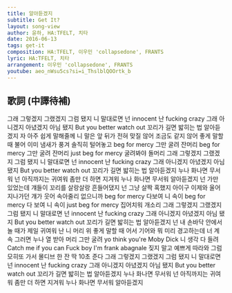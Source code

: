 ```yaml
---
title: 알아듣겠지
subtitle: Get It?
layout: song-view
author: 윤하, HA:TFELT, 치타
date: 2016-06-13
tags: get-it
composition: HA:TFELT, 이우민 'collapsedone', FRANTS
lyric: HA:TFELT, 치타
arrangement: 이우민 'collapsedone', FRANTS
youtube: aeo_nWsu5cs?si=i_ThslblQOOrtk_b
---
```


## 歌詞 (中譯待補)

그래 그렇겠지 그랬겠지 그럼 됐지
니 말대로면 넌 innocent
난 fucking crazy
그래 아니겠지 아녔겠지 아님 됐지
But you better watch out
꼬리가 길면 밟히는 법
알아듣겠지
자 아주 쉽게 말해줄께 니 말은
앞 뒤가 전혀 맞질 않어
조금도 같지 않어
좋게 말할 때 불어
이미 냄새가 풍겨
솔직히 털어놓고 beg for mercy
그만 굴려 잔머리
beg for mercy
그만 굴려 잔머리
just beg for mercy
굴려봐야 돌머리
그래 그렇겠지 그랬겠지 그럼 됐지
니 말대로면 넌 innocent
난 fucking crazy
그래 아니겠지 아녔겠지 아님 됐지
But you better watch out
꼬리가 길면 밟히는 법
알아듣겠지
누나 화나면 무서워
넌 아직까지는 귀여워
좀만 더 하면 지겨워
누나 화나면 무서워 알아듣겠지
넌 가만 있었는데 걔들이 꼬리를
살랑살랑 흔들어댔지
넌 그냥 살짝 혹했지
아이구 이제와 울어
지나가던 걔가 웃어
속아줄리 없으니까 beg for mercy
다보여 니 속이
beg for mercy
다 보여 니 속이
just beg for mercy
집어치워 개소리
그래 그렇겠지 그랬겠지 그럼 됐지
니 말대로면 넌 innocent
난 fucking crazy
그래 아니겠지 아녔겠지 아님 됐지
But you better watch out
꼬리가 길면 밟히는 법
알아듣겠지
넌 내 손바닥 안에서
놀 때가 제일 귀여워
난 니 머리 위
좋게 말할 때 어서 기어와
뭐 미리 경고하는데
너 계속 그러면 누나 열 받아
머리 그만 굴려
yo think you're Moby Dick
니 생각 다 들려
Catch me if you can
Fuck boy I'm frank abagnale
짖지 말고 예쁘게 따라와
그럼 모히또 가서 몰디브 한 잔
딱 10초 준다
그래 그렇겠지 그랬겠지 그럼 됐지
니 말대로면 넌 innocent
난 fucking crazy
그래 아니겠지 아녔겠지 아님 됐지
But you better watch out
꼬리가 길면 밟히는 법
알아듣겠지
누나 화나면 무서워
넌 아직까지는 귀여워
좀만 더 하면 지겨워
누나 화나면 무서워 알아듣겠지
